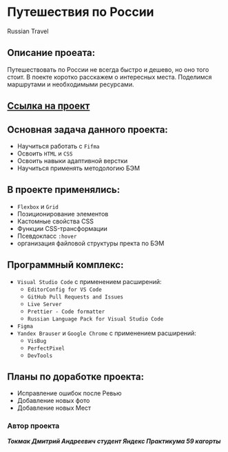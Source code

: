 # Путешествия по России
Russian Travel

## Описание проеата:
Путешествовать по России не всегда быстро и дешево, но оно того стоит.
В поекте коротко расскажем о интересных места.
Поделимся маршрутами и необходимыми ресурсами.

## [Ссылка на проект]()

## Основная задача данного проекта:
- Научиться работать с `Fifma`
- Освоить `HTML` и `CSS`
- Освоить навыки адаптивной верстки
- Научиться применять методологию БЭМ

## В проекте применялись:
- `Flexbox` и `Grid`
- Позиционирование элементов
- Кастомные свойства CSS
- Функции CSS-трансформации
- Псевдокласс `:hover`
- организация файловой структуры пректа по БЭМ

## Программный комплекс:
* `Visual Studio Code` с применением расширений:
  - `EditorConfig for VS Code`
  - `GitHub Pull Requests and Issues`
  - `Live Server`
  - `Prettier - Code formatter`
  - `Russian Language Pack for Visual Studio Code`
* `Figma`
* `Yandex Brauser` и `Google Chrome` с применением расширений:
   - `VisBug`
   - `PerfectPixel`
   - `DevTools`

## Планы по доработке проекта:
- Исправление ошибок после Ревью
- Добавление новых фото
- Добавление новых Мест

### Автор проекта
**_Токмак Дмитрий Андреевич_**
**_студент Яндекс Практикума 59 кагорты_**

